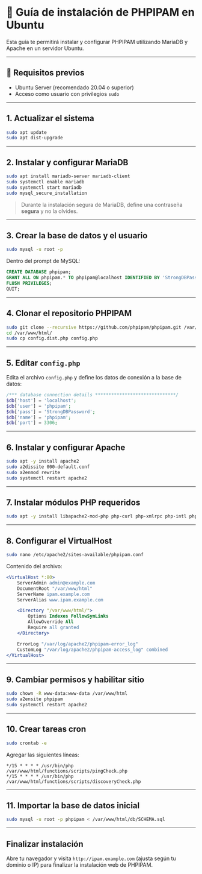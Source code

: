 # 📘 Guía de instalación de PHPIPAM en Ubuntu

Esta guía te permitirá instalar y configurar PHPIPAM utilizando MariaDB y Apache en un servidor Ubuntu.

---

## 🔧 Requisitos previos

- Ubuntu Server (recomendado 20.04 o superior)
- Acceso como usuario con privilegios `sudo`

---

## 1. Actualizar el sistema

```bash
sudo apt update
sudo apt dist-upgrade
```

---

## 2. Instalar y configurar MariaDB

```bash
sudo apt install mariadb-server mariadb-client
sudo systemctl enable mariadb
sudo systemctl start mariadb
sudo mysql_secure_installation
```

> Durante la instalación segura de MariaDB, define una contraseña **segura** y no la olvides.

---

## 3. Crear la base de datos y el usuario

```bash
sudo mysql -u root -p
```

Dentro del prompt de MySQL:

```sql
CREATE DATABASE phpipam;
GRANT ALL ON phpipam.* TO phpipam@localhost IDENTIFIED BY 'StrongDBPassword';
FLUSH PRIVILEGES;
QUIT;
```

---

## 4. Clonar el repositorio PHPIPAM

```bash
sudo git clone --recursive https://github.com/phpipam/phpipam.git /var/www/html/
cd /var/www/html/
sudo cp config.dist.php config.php
```

---

## 5. Editar `config.php`

Edita el archivo `config.php` y define los datos de conexión a la base de datos:

```php
/*** database connection details ******************************/
$db['host'] = 'localhost';
$db['user'] = 'phpipam';
$db['pass'] = 'StrongDBPassword';
$db['name'] = 'phpipam';
$db['port'] = 3306;
```

---

## 6. Instalar y configurar Apache

```bash
sudo apt -y install apache2
sudo a2dissite 000-default.conf
sudo a2enmod rewrite
sudo systemctl restart apache2
```

---

## 7. Instalar módulos PHP requeridos

```bash
sudo apt -y install libapache2-mod-php php-curl php-xmlrpc php-intl php-gd php-gmp php-mysql php-mbstring php-xml php-pear
```

---

## 8. Configurar el VirtualHost

```bash
sudo nano /etc/apache2/sites-available/phpipam.conf
```

Contenido del archivo:

```apache
<VirtualHost *:80>
    ServerAdmin admin@example.com
    DocumentRoot "/var/www/html"
    ServerName ipam.example.com
    ServerAlias www.ipam.example.com

    <Directory "/var/www/html/">
        Options Indexes FollowSymLinks
        AllowOverride All
        Require all granted
    </Directory>

    ErrorLog "/var/log/apache2/phpipam-error_log"
    CustomLog "/var/log/apache2/phpipam-access_log" combined
</VirtualHost>
```

---

## 9. Cambiar permisos y habilitar sitio

```bash
sudo chown -R www-data:www-data /var/www/html
sudo a2ensite phpipam
sudo systemctl restart apache2
```

---

## 10. Crear tareas cron

```bash
sudo crontab -e
```

Agregar las siguientes líneas:

```cron
*/15 * * * * /usr/bin/php /var/www/html/functions/scripts/pingCheck.php
*/15 * * * * /usr/bin/php /var/www/html/functions/scripts/discoveryCheck.php
```

---

## 11. Importar la base de datos inicial

```bash
sudo mysql -u root -p phpipam < /var/www/html/db/SCHEMA.sql
```

---

## Finalizar instalación

Abre tu navegador y visita `http://ipam.example.com` (ajusta según tu dominio o IP) para finalizar la instalación web de PHPIPAM.
